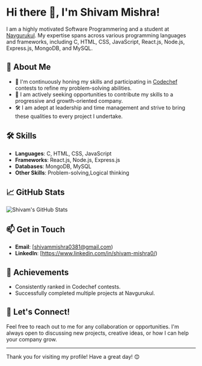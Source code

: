 # Hi there 👋, I'm Shivam Mishra!

I am a highly motivated Software Programmering and a student at [Navgurukul](https://navgurukul.org/). My expertise spans across various programming languages and frameworks, including C, HTML, CSS, JavaScript, React.js, Node.js, Express.js, MongoDB, and MySQL.

## 🚀 About Me

- 🌱 I'm continuously honing my skills and participating in [Codechef](https://www.codechef.com/) contests to refine my problem-solving abilities.
- 💼 I am actively seeking opportunities to contribute my skills to a progressive and growth-oriented company.
- 🛠️ I am adept at leadership and time management and strive to bring these qualities to every project I undertake.

## 🛠️ Skills

- **Languages**: C, HTML, CSS, JavaScript
- **Frameworks**: React.js, Node.js, Express.js
- **Databases**: MongoDB, MySQL
- **Other Skills**: Problem-solving,Logical thinking

## 📈 GitHub Stats

![Shivam's GitHub Stats](https://github-readme-stats.vercel.app/api?username=Shivam8299&show_icons=true&theme=radical)

## 📫 Get in Touch

- **Email**: [shivammishra0381@gmail.com)
- **LinkedIn**: [https://www.linkedin.com/in/shivam-mishra0/)

## 🌟 Achievements

- Consistently ranked in Codechef contests.
- Successfully completed multiple projects at Navgurukul.

## 🤝 Let's Connect!

Feel free to reach out to me for any collaboration or opportunities. I'm always open to discussing new projects, creative ideas, or how I can help your company grow.

---

Thank you for visiting my profile! Have a great day! 😊



